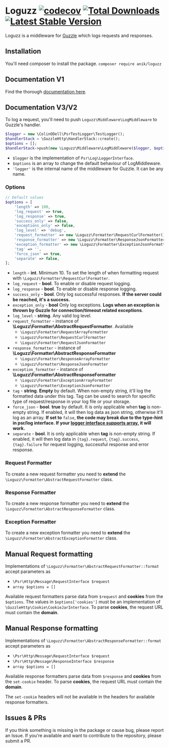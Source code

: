 Loguzz
[![codecov](https://codecov.io/gh/ssi-anik/loguzz/branch/master/graph/badge.svg?token=L35HVDZ91V)](https://codecov.io/gh/ssi-anik/loguzz)
[![Total Downloads](https://poser.pugx.org/anik/loguzz/downloads)](//packagist.org/packages/anik/loguzz)
[![Latest Stable Version](https://poser.pugx.org/anik/loguzz/v)](//packagist.org/packages/anik/loguzz)
==============

Loguzz is a middleware for [Guzzle](https://github.com/guzzle/guzzle) which logs requests and responses.

## Installation

You'll need composer to install the package.
`composer require anik/loguzz`

## Documentation V1

Find the thorough [documentation here](https://bit.ly/3dwgYB1).

## Documentation V3/V2

To log a request, you'll need to push `Loguzz\Middleware\LogMiddleware` to Guzzle's handler.

```php
$logger = new \ColinODell\PsrTestLogger\TestLogger();
$handlerStack = \GuzzleHttp\HandlerStack::create();
$options = [];
$handlerStack->push(new \Loguzz\Middleware\LogMiddleware($logger, $options), 'logger');
```

- `$logger` is the implementation of `Psr\Log\LoggerInterface`.
- `$options` is an array to change the default behaviour of LogMiddleware.
- `'logger'` is the internal name of the middleware for Guzzle. It can be any name.

### Options

```php
// Default values
$options = [
    'length' => 100,
    'log_request' => true,
    'log_response' => true,
    'success_only' => false,
    'exceptions_only' => false,
    'log_level' => 'debug',
    'request_formatter' => new \Loguzz\Formatter\RequestCurlFormatter(),
    'response_formatter' => new \Loguzz\Formatter\ResponseJsonFormatter(),
    'exception_formatter' => new \Loguzz\Formatter\ExceptionJsonFormatter(),
    'tag' => '',
    'force_json' => true,
    'separate' => false,
];
```

- `length` - **int**. Minimum 10. To set the length of when formatting request
  with `\Loguzz\Formatter\RequestCurlFormatter`.
- `log_request` - **bool**. To enable or disable request logging.
- `log_response` - **bool**. To enable or disable response logging.
- `success_only` - **bool**. Only log successful responses. **If the server could be reached, it's a success.**
- `exception_only` - **bool** Only log exceptions. **Logs when an exception is thrown by Guzzle for connection/timeout
  related exceptions**.
- `log_level` - **string**. Any valid log level.
- `request_formatter` - instance of **\Loguzz\Formatter\AbstractRequestFormatter**. Available
    * `\Loguzz\Formatter\RequestArrayFormatter`
    * `\Loguzz\Formatter\RequestCurlFormatter`
    * `\Loguzz\Formatter\RequestJsonFormatter`
- `response_formatter` - instance of **\Loguzz\Formatter\AbstractResponseFormatter**
    * `\Loguzz\Formatter\ResponseArrayFormatter`
    * `\Loguzz\Formatter\ResponseJsonFormatter`
- `exception_formatter` - instance of **\Loguzz\Formatter\AbstractResponseFormatter**
    * `\Loguzz\Formatter\ExceptionArrayFormatter`
    * `\Loguzz\Formatter\ExceptionJsonFormatter`
- `tag` - **string**. **Empty** by default. When non-empty string, it'll log the formatted data under this tag. Tag can
  be used to search for specific type of request/response in your log file or your storage.
- `force_json` - **bool**. **true** by default. It is only applicable when **tag** is non-empty string. If enabled, it
  will then log data as
  json string, otherwise it'll log as an array. **If set to** `false`, **the code may break due to the type-hint in
  psr/log interface. If
  your [logger interface supports array](https://github.com/laravel/framework/blob/dd5c5178274e64d0384dc30bf2c8139b00dba098/src/Illuminate/Log/Logger.php#L260),
  it will work.**
- `separate` - **bool**. It is only applicable when **tag** is non-empty string. If enabled, it will then log data
  in `{tag}.request`, `{tag}.success`, `{tag}.failure` for request logging, successful response and error response.

### Request Formatter

To create a new request formatter you need to **extend** the `\Loguzz\Formatter\AbstractRequestFormatter` class.

### Response Formatter

To create a new response formatter you need to **extend** the `\Loguzz\Formatter\AbstractResponseFormatter` class.

### Exception Formatter

To create a new exception formatter you need to **extend** the `\Loguzz\Formatter\AbstractExceptionFormatter` class.

## Manual Request formatting

Implementations of `\Loguzz\Formatter\AbstractRequestFormatter::format` accept parameters as

- `\Psr\Http\Message\RequestInterface $request`
- `array $options = []`

Available request formatters parse data from `$request` and **cookies** from the `$options`. The values
in `$options['cookies']` must be an implementation of `\GuzzleHttp\Cookie\CookieJarInterface`. To parse **cookies**, the
request URL must contain the **domain**.

## Manual Response formatting

Implementations of `\Loguzz\Formatter\AbstractResponseFormatter::format` accept parameters as

- `\Psr\Http\Message\RequestInterface $request`
- `\Psr\Http\Message\ResponseInterface $response`
- `array $options = []`

Available response formatters parse data from `$response` and **cookies** from the `set-cookie` header. To parse
**cookies**, the request URL must contain the **domain**.

The `set-cookie` headers will not be available in the headers for available response formatters.

## Issues & PRs

If you think something is missing in the package or cause bug, please report an Issue. If you're available and want to
contribute to the repository, please submit a PR.
